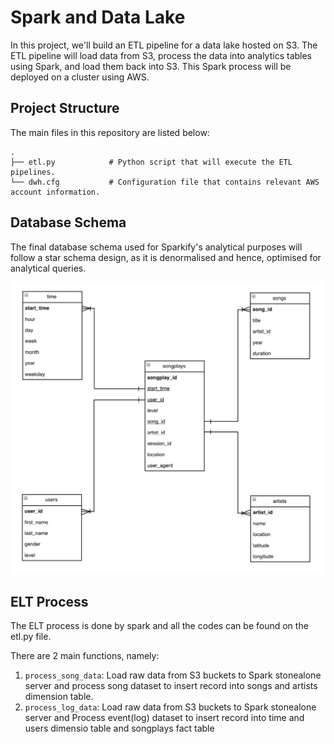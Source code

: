 # Spark and Data Lake
In this project, we'll build an ETL pipeline for a data lake hosted on S3. The ETL pipeline will load data from S3, process the data into analytics tables using Spark, and load them back into S3. This Spark process will be deployed on a cluster using AWS.

## Project Structure
The main files in this repository are listed below:

    .
    ├── etl.py            # Python script that will execute the ETL pipelines.
    └── dwh.cfg           # Configuration file that contains relevant AWS account information.

## Database Schema
The final database schema used for Sparkify's analytical purposes will follow a star schema design, as it is denormalised and hence, optimised for analytical queries. 

![Database Schema](https://github.com/Gianatmaja/Udacity-Data-Engineering-Nanodegree/blob/main/Data-Lake-AWS/Screenshot%202022-03-05%20at%203.27.01%20PM.png)

## ELT Process
The ELT process is done by spark and all the codes can be found on the etl.py file.

There are 2 main functions, namely:
1. `process_song_data`: Load raw data from S3 buckets to Spark stonealone server and process song dataset to insert record into songs and artists dimension table.
2. `process_log_data`: Load raw data from S3 buckets to Spark stonealone server and Process event(log) dataset to insert record into time and users dimensio table and songplays fact table
